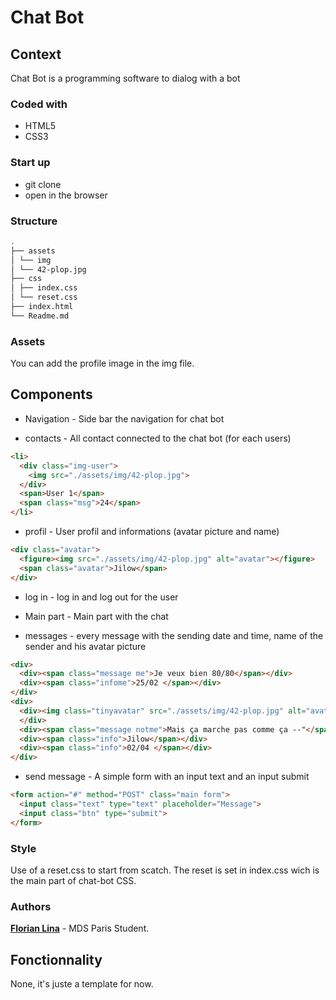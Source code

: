 # Chat Bot

## Context

Chat Bot is a programming software to dialog with a bot

### Coded with


* HTML5
* CSS3

### Start up

* git clone
* open in the browser

### Structure

```bash
.
├── assets
│ └── img
│ └── 42-plop.jpg
├── css
│ ├── index.css
│ └── reset.css
├── index.html
└── Readme.md

```
### Assets

You can add the profile image in the img file.

## Components

* Navigation - Side bar the navigation for chat bot

* contacts - All contact connected to the chat bot (for each users)
```html
<li>
  <div class="img-user">
    <img src="./assets/img/42-plop.jpg">
  </div>
  <span>User 1</span>
  <span class="msg">24</span>
</li>
```

* profil - User profil and informations (avatar picture and name)

```html
<div class="avatar">
  <figure><img src="./assets/img/42-plop.jpg" alt="avatar"></figure>
  <span class="avatar">Jilow</span>
</div>
```

* log in - log in and log out for the user

* Main part - Main part with the chat

* messages - every message with the sending date and time, name of the sender and his avatar picture
```html
<div>
  <div><span class="message me">Je veux bien 80/80</span></div>
  <div><span class="infome">25/02 </span></div>
</div>
<div>
  <div><img class="tinyavatar" src="./assets/img/42-plop.jpg" alt="avatar"></figure>
  </div>
  <div><span class="message notme">Mais ça marche pas comme ça --"</span></div>
  <div><span class="info">Jilow</span></div>
  <div><span class="info">02/04 </span></div>
</div>
```

* send message - A simple form with an input text and an input submit
```html
<form action="#" method="POST" class="main form">
  <input class="text" type="text" placeholder="Message">
  <input class="btn" type="submit">
</form>
```

### Style
Use of a reset.css to start from scatch.
The reset is set in index.css wich is the main part of chat-bot CSS.

### Authors
[**Florian Lina**](https://github.com/Jilow42) - MDS Paris Student.

## Fonctionnality

None, it's juste a template for now.
